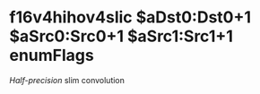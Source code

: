 # f16v4hihov4slic $aDst0:Dst0+1 $aSrc0:Src0+1 $aSrc1:Src1+1 enumFlags

*Half-precision* slim convolution

